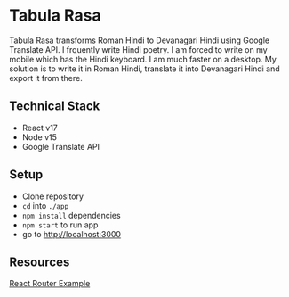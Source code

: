 # Tabula Rasa

Tabula Rasa transforms Roman Hindi to Devanagari Hindi using Google Translate API. I frquently write Hindi poetry. I am forced to write on my mobile which has the Hindi keyboard. I am much faster on a desktop. My solution is to write it in Roman Hindi, translate it into Devanagari Hindi and export it from there.

## Technical Stack

- React v17
- Node v15
- Google Translate API

## Setup

- Clone repository
- ```cd``` into ```./app```
- ```npm install``` dependencies
- ```npm start``` to run app
- go to [http://localhost:3000](http://localhost:3000)

## Resources

[React Router Example](https://medium.com/swlh/react-js-router-in-examples-93c778a37888)